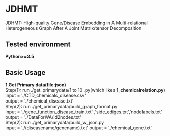 # JDHMT
JDHMT: High-quality Gene/Disease Embedding in A Multi-relational Heterogeneous Graph After A Joint Matrix/tensor Decomposition

## Tested environment
**Python>=3.5**

## Basic Usage
__1.Get Primary data(file:json)__  
Step(1): run ./get_primarydata/1 to 10 .py(which likes __1_chemicalrelation.py__)  
input = './CTD_chemicals_disease.csv'  
output = './chemical_disease.txt'  
Step(2): run ./get_primarydata/build_graph_format.py  
input = './gene_function_disease_train.txt' ,'side_ediges.txt','nodelabels.txt' 
output = './DataForWA/id2nodes.txt'  
Step(2): run ./get_primarydata/build_w_json.py  
input = './(diseasename/genename).txt' 
output = './chemical_gene.txt' 

